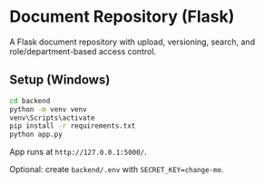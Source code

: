 # Document Repository (Flask)

A Flask document repository with upload, versioning, search, and role/department-based access control.

## Setup (Windows)
```bash
cd backend
python -m venv venv
venv\Scripts\activate
pip install -r requirements.txt
python app.py
```

App runs at `http://127.0.0.1:5000/`.

Optional: create `backend/.env` with `SECRET_KEY=change-me`.
